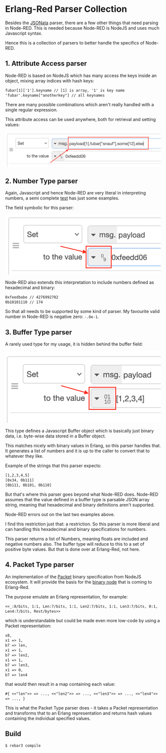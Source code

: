 Erlang-Red Parser Collection
=====

Besides the [JSONata](https://github.com/gorenje/erlang-red-jsonata) parser, there are a few other things that need parsing in Node-RED. This is needed because Node-RED is NodeJS and uses much Javascript syntax.

Hence this is a collection of parsers to better handle the specifics of Node-RED.

## 1. Attribute Access parser

Node-RED is based on NodeJS which has many access the keys inside an object, mixing array indices with hash keys:

    fubar[1]['1'].keyname // [1] is array, '1' is key name
    'fubar'.keyname["anotherkey"] // all keynames

There are many possible combinations which aren't really handled with a single regular expression.

This attribute access can be used anywhere, both for retrieval and setting values:

![attribute acce](.images/attributeaccess.png)

## 2. Number Type parser

Again, Javascript and hence Node-RED are very literal in interpreting numbers, a semi complete [test](https://flows.red-erik.org/f/fb50bac16667fc54) has just some examples.

The field symbolic for this parser:

![number field](.images/numberfieldsymblic.png)

Node-RED also extends this interpretation to include numbers defined as hexadecimal and binary:

    0xfeedbabe // 4276992702
    0b10101110 // 174

So that all needs to be supported by some kind of parser. My favourite valid number in Node-RED is negative zero: `-.0e-1`.

## 3. Buffer Type parser

A rarely used type for my usage, it is hidden behind the buffer field:

![buffer field symbolic](.images/bufferfieldsymbolic.png)

This type defines a Javascript Buffer object which is basically just binary data, i.e. byte-wise data stored in a Buffer object.

This matches nicely with binary values in Erlang, so this parser handles that. It generates a list of numbers and it is up to the caller to convert that to whatever they like.

Example of the strings that this parser expects:

    [1,2,3,4,5]
    [0x34, 0b111]
    [0b111, 0b101, 0b110]

But that's where this parser goes beyond what Node-RED does. Node-RED assumes that the value defined in a buffer type is parsable JSON array string, meaning that hexadecimal and binary definitions aren't supported.

Node-RED errors out on the last two examples above.

I find this restriction just that: a restriction. So this parser is more liberal and can handling this hexadecimal and binary specifications for numbers.

This parser returns a list of Numbers, meaning floats are included and negative numbers also. The buffer type will reduce to this to a set of positive byte values. But that is done over at Erlang-Red, not here.

## 4. Packet Type parser

An implementation of the [Packet](https://bigeasy.github.io/packet) binary specification from NodeJS ecosystem. It will provide the basis for the [binary node](https://flows.nodered.org/node/node-red-contrib-binary) that is coming to Erlang-Red.

The purpose emulate an Erlang representation, for example:

    <<_:8/bits, 1:1, Len:7/bits, 1:1, Len2:7/bits, 1:1, Len3:7/bits, 0:1, Len4:7/bits, Rest/bytes>>

which is understandable but could be made even more low-code by using a Packet representation:

    x8,
    x1 => 1,
    b7 => len,
    x1 => 1,
    b7 => len2,
    x1 => 1,
    b7 => len3,
    x1 => 0,
    b7 => len4

that would then result in a map containing each value:

    #{ <<"len">> => ..., <<"len2">> => ..., <<"len3">> => ..., <<"len4">> => ..., }

This is what the Packet Type parser does - it takes a Packet representation and transforms that to an Erlang representation and returns hash values containing the individual specified values.

Build
-----

    $ rebar3 compile
